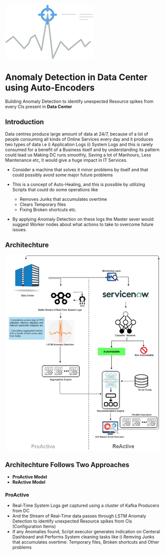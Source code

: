 [![](https://github.com/Vignesh0196/Anomaly-Detection_in_Data_Center_using_Auto-Encoders/blob/main/anomaly__.png)](https://github.com/Vignesh0196/Anomaly-Detection_in_Data_Center_using_Auto-Encoders)
# Anomaly Detection in Data Center using Auto-Encoders
Building Anomaly Detection to identify unexpected Resource spikes from every CIs present in **Data Center**

## Introduction
Data centres produce large amount of data at 24/7, because of a lot of people consuming all kinds of Online Services every day and it produces two types of data i.e i) Application Logs ii) System Logs and this is rarely consumed for a benefit of a Business itself and by understanding its pattern could lead us Making DC runs smoothly, Saving a lot of Manhours, Less Maintenance etc, it would give a huge impact in IT Services.

- Consider a machine that solves it minor problems by itself and that could possibly avoid some major future problems
- This is a concept of Auto-Healing, and this is possible by utilizing Scripts that could do some operations like 

  * Removes Junks that accumulates overtime
  * Clears Temporary files
  * Fixing Broken shortcuts etc.

- By applying Anomaly Detection on these logs the Master sever would suggest Worker nodes about what actions to take to overcome future issues.

## Architechture 
[![](https://github.com/Vignesh0196/Anomaly-Detection_in_Data_Center_using_Auto-Encoders/blob/main/Architechture_.png)](https://github.com/Vignesh0196/Anomaly-Detection_in_Data_Center_using_Auto-Encoders)

## Architechture Follows Two Approaches
* **ProActive Model**
* **ReActive Model**

### ProActive
- Real-Time System Logs get captured using a cluster of Kafka Producers from DC
- And the Stream of Real-Time data passes through LSTM Anomaly Detection to identify unexpected Resource spikes from CIs (Configuration Items)
- If any Anomalies found, Script executor generates indication on Centeral Dashboard and Performs System cleaning tasks like i) Remving Junks that accumulates overtime: Temporary files, Broken shortcuts and Other problems
